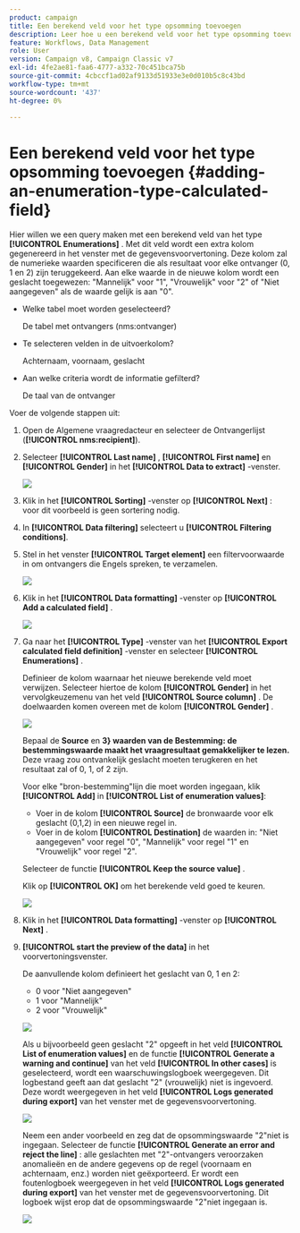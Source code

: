 ```yaml
---
product: campaign
title: Een berekend veld voor het type opsomming toevoegen
description: Leer hoe u een berekend veld voor het type opsomming toevoegt
feature: Workflows, Data Management
role: User
version: Campaign v8, Campaign Classic v7
exl-id: 4fe2ae81-faa6-4777-a332-70c451bca75b
source-git-commit: 4cbccf1ad02af9133d51933e3e0d010b5c8c43bd
workflow-type: tm+mt
source-wordcount: '437'
ht-degree: 0%

---
```


# Een berekend veld voor het type opsomming toevoegen {#adding-an-enumeration-type-calculated-field}

Hier willen we een query maken met een berekend veld van het type **[!UICONTROL Enumerations]** . Met dit veld wordt een extra kolom gegenereerd in het venster met de gegevensvoorvertoning. Deze kolom zal de numerieke waarden specificeren die als resultaat voor elke ontvanger (0, 1 en 2) zijn teruggekeerd. Aan elke waarde in de nieuwe kolom wordt een geslacht toegewezen: &quot;Mannelijk&quot; voor &quot;1&quot;, &quot;Vrouwelijk&quot; voor &quot;2&quot; of &quot;Niet aangegeven&quot; als de waarde gelijk is aan &quot;0&quot;.

* Welke tabel moet worden geselecteerd?

  De tabel met ontvangers (nms:ontvanger)

* Te selecteren velden in de uitvoerkolom?

  Achternaam, voornaam, geslacht

* Aan welke criteria wordt de informatie gefilterd?

  De taal van de ontvanger

Voer de volgende stappen uit:

1. Open de Algemene vraagredacteur en selecteer de Ontvangerlijst (**[!UICONTROL nms:recipient]**).
1. Selecteer **[!UICONTROL Last name]** , **[!UICONTROL First name]** en **[!UICONTROL Gender]** in het **[!UICONTROL Data to extract]** -venster.

   ![](assets/query_editor_nveau_73.png)

1. Klik in het **[!UICONTROL Sorting]** -venster op **[!UICONTROL Next]** : voor dit voorbeeld is geen sortering nodig.
1. In **[!UICONTROL Data filtering]** selecteert u **[!UICONTROL Filtering conditions]**.
1. Stel in het venster **[!UICONTROL Target element]** een filtervoorwaarde in om ontvangers die Engels spreken, te verzamelen.

   ![](assets/query_editor_nveau_74.png)

1. Klik in het **[!UICONTROL Data formatting]** -venster op **[!UICONTROL Add a calculated field]** .

   ![](assets/query_editor_nveau_75.png)

1. Ga naar het **[!UICONTROL Type]** -venster van het **[!UICONTROL Export calculated field definition]** -venster en selecteer **[!UICONTROL Enumerations]** .

   Definieer de kolom waarnaar het nieuwe berekende veld moet verwijzen. Selecteer hiertoe de kolom **[!UICONTROL Gender]** in het vervolgkeuzemenu van het veld **[!UICONTROL Source column]** . De doelwaarden komen overeen met de kolom **[!UICONTROL Gender]** .

   ![](assets/query_editor_nveau_76.png)

   Bepaal de **Source** en **3} waarden van de Bestemming: de bestemmingswaarde maakt het vraagresultaat gemakkelijker te lezen.** Deze vraag zou ontvankelijk geslacht moeten terugkeren en het resultaat zal of 0, 1, of 2 zijn.

   Voor elke &quot;bron-bestemming&quot;lijn die moet worden ingegaan, klik **[!UICONTROL Add]** in **[!UICONTROL List of enumeration values]**:

   * Voer in de kolom **[!UICONTROL Source]** de bronwaarde voor elk geslacht (0,1,2) in een nieuwe regel in.
   * Voer in de kolom **[!UICONTROL Destination]** de waarden in: &quot;Niet aangegeven&quot; voor regel &quot;0&quot;, &quot;Mannelijk&quot; voor regel &quot;1&quot; en &quot;Vrouwelijk&quot; voor regel &quot;2&quot;.

   Selecteer de functie **[!UICONTROL Keep the source value]** .

   Klik op **[!UICONTROL OK]** om het berekende veld goed te keuren.

   ![](assets/query_editor_nveau_77.png)

1. Klik in het **[!UICONTROL Data formatting]** -venster op **[!UICONTROL Next]** .
1. **[!UICONTROL start the preview of the data]** in het voorvertoningsvenster.

   De aanvullende kolom definieert het geslacht van 0, 1 en 2:

   * 0 voor &quot;Niet aangegeven&quot;
   * 1 voor &quot;Mannelijk&quot;
   * 2 voor &quot;Vrouwelijk&quot;

   ![](assets/query_editor_nveau_78.png)

   Als u bijvoorbeeld geen geslacht &quot;2&quot; opgeeft in het veld **[!UICONTROL List of enumeration values]** en de functie **[!UICONTROL Generate a warning and continue]** van het veld **[!UICONTROL In other cases]** is geselecteerd, wordt een waarschuwingslogboek weergegeven. Dit logbestand geeft aan dat geslacht &quot;2&quot; (vrouwelijk) niet is ingevoerd. Deze wordt weergegeven in het veld **[!UICONTROL Logs generated during export]** van het venster met de gegevensvoorvertoning.

   ![](assets/query_editor_nveau_79.png)

   Neem een ander voorbeeld en zeg dat de opsommingswaarde &quot;2&quot;niet is ingegaan. Selecteer de functie **[!UICONTROL Generate an error and reject the line]** : alle geslachten met &quot;2&quot;-ontvangers veroorzaken anomalieën en de andere gegevens op de regel (voornaam en achternaam, enz.) worden niet geëxporteerd. Er wordt een foutenlogboek weergegeven in het veld **[!UICONTROL Logs generated during export]** van het venster met de gegevensvoorvertoning. Dit logboek wijst erop dat de opsommingswaarde &quot;2&quot;niet ingegaan is.

   ![](assets/query_editor_nveau_80.png)
